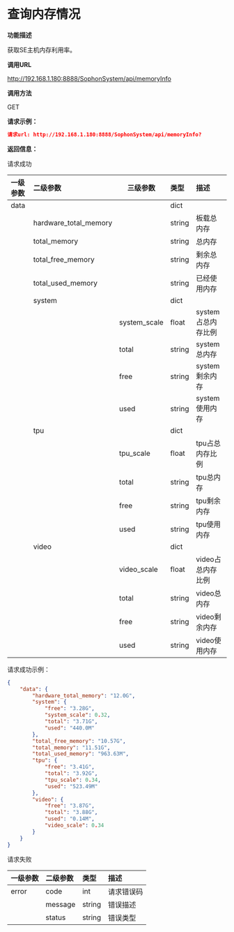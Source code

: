 # 查询内存情况 #

**功能描述**

获取SE主机内存利用率。

**调用URL**

http://192.168.1.180:8888/SophonSystem/api/memoryInfo

**调用方法**

GET

**请求示例：**

```json
请求url: http://192.168.1.180:8888/SophonSystem/api/memoryInfo?
```

**返回信息：**

请求成功

| 一级参数 | 二级参数              | 三级参数     | 类型   | 描述               |
| :------- | :-------------------- | ------------ | :----- | :----------------- |
| data     |                       |              | dict   |                    |
|          | hardware_total_memory |              | string | 板载总内存         |
|          | total_memory          |              | string | 总内存             |
|          | total_free_memory     |              | string | 剩余总内存         |
|          | total_used_memory     |              | string | 已经使用内存       |
|          | system                |              | dict   |                    |
|          |                       | system_scale | float  | system占总内存比例 |
|          |                       | total        | string | system总内存       |
|          |                       | free         | string | system剩余内存     |
|          |                       | used         | string | system使用内存     |
|          | tpu                   |              | dict   |                    |
|          |                       | tpu_scale    | float  | tpu占总内存比例    |
|          |                       | total        | string | tpu总内存          |
|          |                       | free         | string | tpu剩余内存        |
|          |                       | used         | string | tpu使用内存        |
|          | video                 |              | dict   |                    |
|          |                       | video_scale  | float  | video占总内存比例  |
|          |                       | total        | string | video总内存        |
|          |                       | free         | string | video剩余内存      |
|          |                       | used         | string | video使用内存      |
请求成功示例：

```json
{
    "data": {
        "hardware_total_memory": "12.0G",
        "system": {
            "free": "3.28G",
            "system_scale": 0.32,
            "total": "3.71G",
            "used": "440.0M"
        },
        "total_free_memory": "10.57G",
        "total_memory": "11.51G",
        "total_used_memory": "963.63M",
        "tpu": {
            "free": "3.41G",
            "total": "3.92G",
            "tpu_scale": 0.34,
            "used": "523.49M"
        },
        "video": {
            "free": "3.87G",
            "total": "3.88G",
            "used": "0.14M",
            "video_scale": 0.34
        }
    }
}
```

请求失败

| 一级参数 | 二级参数 | 类型   | 描述       |
| :------- | :------- | :----- | :--------- |
| error    | code     | int    | 请求错误码 |
|          | message  | string | 错误描述   |
|          | status   | string | 错误类型   |

​    
